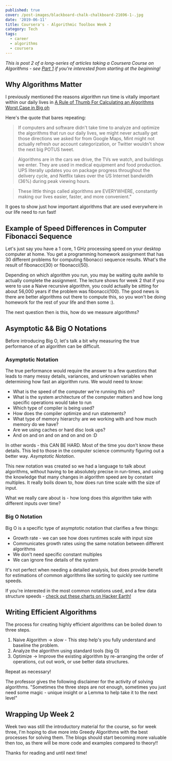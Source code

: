 ```yaml
---
published: true
cover: /post-images/blackboard-chalk-chalkboard-21696-1-.jpg
date: '2019-06-11'
title: Coursera's - Algorithmic Toolbox Week 2
category: Tech
tags:
  - career
  - algorithms
  - coursera
---
```

_This is post 2 of a long-series of articles taking a Coursera Course on Algorithms - see [Part 1](https://www.kalebmckelvey.com/courseras-data-structures-and-algorithms-algorithmic-toolbox-week-1) if you're interested from starting at the beginning!_


## Why Algorithms Matter

I previously mentioned the reasons algorithm run time is vitally important within our daily lives in [A Rule of Thumb For Calculating an Algorithms Worst Case in Big oh](https://www.kalebmckelvey.com/a-rule-of-thumb-for-calculating-an-algorithms-worst-case-in-big-oh-notation)

Here's the quote that bares repeating:

> If computers and software didn't take time to analyze and optimize the algorithms that run our daily lives, we might never actually get those directions we asked for from Google Maps, Mint might not actually refresh our account categorization, or Twitter wouldn't show the next big POTUS tweet.

> Algorithms are in the cars we drive, the TVs we watch, and buildings we enter. They are used in medical equipment and food production. UPS literally updates you on package progress throughout the delivery cycle, and Netflix takes over the US Internet bandwidth (36%) during peak viewing hours.

> These little things called algorithms are EVERYWHERE, constantly making our lives easier, faster, and more convenient."

It goes to show just how important algorithms that are used everywhere in our life need to run fast!

## Example of Speed Differences in Computer Fibonacci Sequence

Let's just say you have a 1 core, 1 GHz processing speed on your desktop computer at home. You get a programming homework assignment that has 30 different problems for computing fibonacci sequence results. What's the result of fibonacci(30) or fibonacci(50).

Depending on which algorithm you run, you may be waiting quite awhile to actually complete the assignment. The lecture shows for week 2 that if you were to use a Naive recursive algorithm, you could actually be sitting for about 56,000 years if the problem was fibonacci(100). The good news is there are better algorithms out there to compute this, so you won't be doing homework for the rest of your life and then some :).

The next question then is this, how do we measure algorithms?

## Asymptotic && Big O Notations

Before introducing Big O, let's talk a bit why measuring the true performance of an algorithm can be difficult.

### Asymptotic Notation

The true performance would require the answer to a few questions that leads to many messy details, variances, and unknown variables when determining how fast an algorithm runs. We would need to know:

* What is the speed of the computer we're running this on?
* What is the system architecture of the computer matters and how long specific operations would take to run
* Which type of compiler is being used? 
* How does the compiler optimize and run statements?
* What type of memory hierarchy are we working with and how much memory do we have?
* Are we using caches or hard disc look ups?
* And on and on and on and on and on :D

In other words - this CAN BE HARD. Most of the time you don't know these details. This led to those in the computer science community figuring out a better way. *Asymptotic Notation*.

This new notation was created so we had a language to talk about algorithms, without having to be absolutely precise in run-times, and using the knowledge that many changes in algorithm speed are by constant multiples. It really boils down to, how does run time scale with the size of input.

What we really care about is - how long does this algorithm take with different inputs over time?

### Big O Notation

Big O is a specific type of asymptotic notation that clarifies a few things:

* Growth rate - we can see how does runtimes scale with input size
* Communicates growth rates using the same notation between different algorithms
* We don't need specific constant multiples
* We can ignore fine details of the system

It's not perfect when needing a detailed analysis, but does provide benefit for estimations of common algorithms like sorting to quickly see runtime speeds.

If you're interested in the most common notations used, and a few data structure speeds - [check out these charts on Hacker Earth!](https://www.hackerearth.com/practice/notes/big-o-cheatsheet-series-data-structures-and-algorithms-with-thier-complexities-1/)


## Writing Efficient Algorithms

The process for creating highly efficient algorithms can be boiled down to three steps.

1. Naive Algorithm -> slow - This step help's you fully understand and baseline the problem.
1. Analyze the algorithm using standard tools (big O)
1. Optimize -> Improve the existing algorithm by re-arranging the order of operations, cut out work, or use better data structures.

Repeat as necessary! 

The professor gives the following disclaimer for the activity of solving algorithms. "Sometimes the three steps are not enough, sometimes you just need some magic - unique insight or a Lemma to help take it to the next level"

## Wrapping Up Week 2

Week two was still the introductory material for the course, so for week three, I'm hoping to dive more into Greedy Algorithms with the best processes for solving them. The blogs should start becoming more valuable then too, as there will be more code and examples compared to theory!!

Thanks for reading and until next time! 


